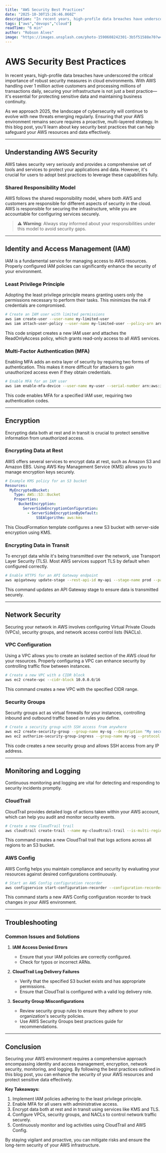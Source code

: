 ```yaml
---
title: "AWS Security Best Practices"
date: "2025-10-30T15:26:46.060Z"
description: "In recent years, high-profile data breaches have underscored the critical importance of robust security measures in cloud environments. With AWS handling o..."
tags: ["aws","devops","cloud"]
readTime: "6 min"
author: "Robson Alves"
image: "https://images.unsplash.com/photo-1590608242301-3b5f51588e70?w=1200image: "https://images.unsplash.com/photo-pvLTN-ybcIo?w=1200&q=80"q=80"
---
```


# AWS Security Best Practices

In recent years, high-profile data breaches have underscored the critical importance of robust security measures in cloud environments. With AWS handling over 1 million active customers and processing millions of transactions daily, securing your infrastructure is not just a best practice—it's essential for protecting sensitive data and maintaining business continuity.

As we approach 2025, the landscape of cybersecurity will continue to evolve with new threats emerging regularly. Ensuring that your AWS environment remains secure requires a proactive, multi-layered strategy. In this blog post, you'll learn about key security best practices that can help safeguard your AWS resources and data effectively.

---

## Understanding AWS Security

AWS takes security very seriously and provides a comprehensive set of tools and services to protect your applications and data. However, it's crucial for users to adopt best practices to leverage these capabilities fully.

### Shared Responsibility Model

AWS follows the shared responsibility model, where both AWS and customers are responsible for different aspects of security in the cloud. AWS is responsible for securing the infrastructure, while you are accountable for configuring services securely.

> ⚠️ **Warning**: Always stay informed about your responsibilities under this model to avoid security gaps.

---

## Identity and Access Management (IAM)

IAM is a fundamental service for managing access to AWS resources. Properly configured IAM policies can significantly enhance the security of your environment.

### Least Privilege Principle

Adopting the least privilege principle means granting users only the permissions necessary to perform their tasks. This minimizes the risk if credentials are compromised.

```bash
# Create an IAM user with limited permissions
aws iam create-user --user-name my-limited-user
aws iam attach-user-policy --user-name my-limited-user --policy-arn arn:aws:iam::aws:policy/ReadOnlyAccess
```

This code snippet creates a new IAM user and attaches the ReadOnlyAccess policy, which grants read-only access to all AWS services.

### Multi-Factor Authentication (MFA)

Enabling MFA adds an extra layer of security by requiring two forms of authentication. This makes it more difficult for attackers to gain unauthorized access even if they obtain credentials.

```bash
# Enable MFA for an IAM user
aws iam enable-mfa-device --user-name my-user --serial-number arn:aws:iam::123456789012:mfa/my-user --authentication-code1 123456 --authentication-code2 654321
```

This code enables MFA for a specified IAM user, requiring two authentication codes.

---

## Encryption

Encrypting data both at rest and in transit is crucial to protect sensitive information from unauthorized access.

### Encrypting Data at Rest

AWS offers several services to encrypt data at rest, such as Amazon S3 and Amazon EBS. Using AWS Key Management Service (KMS) allows you to manage encryption keys securely.

```yaml
# Example KMS policy for an S3 bucket
Resources:
  MyEncryptedBucket:
    Type: AWS::S3::Bucket
    Properties:
      BucketEncryption:
        ServerSideEncryptionConfiguration:
          - ServerSideEncryptionByDefault:
              SSEAlgorithm: aws:kms
```

This CloudFormation template configures a new S3 bucket with server-side encryption using KMS.

### Encrypting Data in Transit

To encrypt data while it's being transmitted over the network, use Transport Layer Security (TLS). Most AWS services support TLS by default when configured correctly.

```bash
# Enable HTTPS for an API Gateway endpoint
aws apigateway update-stage --rest-api-id my-api --stage-name prod --patch-operations op=replace,path=/methodSettings/*/logging/loglevel,value=INFO,op=replace,path=/methodSettings/*/metrics/enabled,value=true,op=replace,path=/methodSettings/*/httpMethod/*/*/authorizationScopes/value,op=replace,path=/methodSettings/*/httpMethod/*/*/throttling/rateLimit,value=10,op=replace,path=/methodSettings/*/httpMethod/*/*/throttling/burstLimit,value=20,op=replace,path=/methodSettings/*/httpMethod/*/*/dataTraceEnabled,value=true,op=replace,path=/methodSettings/*/httpMethod/*/*/caching/enabled,value=false,op=add,path=/methodSettings/*/httpMethod/*/*/requestValidatorId,value=my-request-validator,op=add,path=/methodSettings/*/httpMethod/*/*/authorizationType,value=CUSTOM,op=add,path=/methodSettings/*/httpMethod/*/*/methodResponse/200/responseModels/application~1json/value,op=replace,path=/methodSettings/*/httpMethod/*/*/logging/loglevel,value=INFO,op=replace,path=/methodSettings/*/httpMethod/*/*/throttling/rateLimit,value=10,op=replace,path=/methodSettings/*/httpMethod/*/*/throttling/burstLimit,value=20,op=replace,path=/methodSettings/*/httpMethod/*/*/dataTraceEnabled,value=true,op=replace,path=/methodSettings/*/httpMethod/*/*/caching/enabled,value=false,op=add,path=/methodSettings/*/httpMethod/*/*/requestValidatorId,value=my-request-validator,op=add,path=/methodSettings/*/httpMethod/*/*/authorizationType,value=CUSTOM,op=add,path=/methodSettings/*/httpMethod/*/*/methodResponse/200/responseModels/application~1json/value
```

This command updates an API Gateway stage to ensure data is transmitted securely.

---

## Network Security

Securing your network in AWS involves configuring Virtual Private Clouds (VPCs), security groups, and network access control lists (NACLs).

### VPC Configuration

Using a VPC allows you to create an isolated section of the AWS cloud for your resources. Properly configuring a VPC can enhance security by controlling traffic flow between instances.

```bash
# Create a new VPC with a CIDR block
aws ec2 create-vpc --cidr-block 10.0.0.0/16
```

This command creates a new VPC with the specified CIDR range.

### Security Groups

Security groups act as virtual firewalls for your instances, controlling inbound and outbound traffic based on rules you define.

```bash
# Create a security group with SSH access from anywhere
aws ec2 create-security-group --group-name my-sg --description "My security group"
aws ec2 authorize-security-group-ingress --group-name my-sg --protocol tcp --port 22 --cidr 0.0.0.0/0
```

This code creates a new security group and allows SSH access from any IP address.

---

## Monitoring and Logging

Continuous monitoring and logging are vital for detecting and responding to security incidents promptly.

### CloudTrail

CloudTrail provides detailed logs of actions taken within your AWS account, which can help you audit and monitor security events.

```bash
# Create a new CloudTrail trail
aws cloudtrail create-trail --name my-cloudtrail-trail --is-multi-region-trail --s3-bucket-name my-s3-logs-bucket
```

This command creates a new CloudTrail trail that logs actions across all regions to an S3 bucket.

### AWS Config

AWS Config helps you maintain compliance and security by evaluating your resources against desired configurations continuously.

```bash
# Start an AWS Config configuration recorder
aws configservice start-configuration-recorder --configuration-recorder-name my-config-recorder
```

This command starts a new AWS Config configuration recorder to track changes in your AWS environment.

---

## Troubleshooting

### Common Issues and Solutions

1. **IAM Access Denied Errors**
   - Ensure that your IAM policies are correctly configured.
   - Check for typos or incorrect ARNs.

2. **CloudTrail Log Delivery Failures**
   - Verify that the specified S3 bucket exists and has appropriate permissions.
   - Ensure that CloudTrail is configured with a valid log delivery role.

3. **Security Group Misconfigurations**
   - Review security group rules to ensure they adhere to your organization's security policies.
   - Use AWS Security Groups best practices guide for recommendations.

---

## Conclusion

Securing your AWS environment requires a comprehensive approach encompassing identity and access management, encryption, network security, monitoring, and logging. By following the best practices outlined in this blog post, you can enhance the security of your AWS resources and protect sensitive data effectively.

**Key Takeaways:**

1. Implement IAM policies adhering to the least privilege principle.
2. Enable MFA for all users with administrative access.
3. Encrypt data both at rest and in transit using services like KMS and TLS.
4. Configure VPCs, security groups, and NACLs to control network traffic securely.
5. Continuously monitor and log activities using CloudTrail and AWS Config.

By staying vigilant and proactive, you can mitigate risks and ensure the long-term security of your AWS infrastructure.
